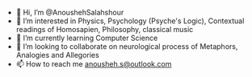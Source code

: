 - 👋 Hi, I’m @AnoushehSalahshour
- 👀 I’m interested in Physics, Psychology (Psyche's Logic), Contextual readings of Homosapien, Philosophy, classical music
- 🌱 I’m currently learning Computer Science
- 💞️ I’m looking to collaborate on neurological process of Metaphors, Analogies and Allegories
- 📫 How to reach me anousheh.s@outlook.com

<!---
AnoushehSalahshour/AnoushehSalahshour is a ✨ special ✨ repository because its `README.md` (this file) appears on your GitHub profile.
You can click the Preview link to take a look at your changes.
--->
